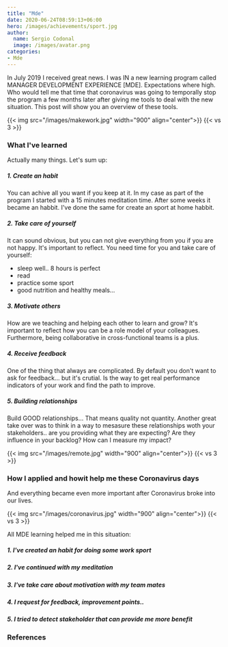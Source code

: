 ```yaml
---
title: "Mde"
date: 2020-06-24T08:59:13+06:00
hero: /images/achievements/sport.jpg
author:
  name: Sergio Codonal
  image: /images/avatar.png
categories:
- Mde
---
```


In July 2019 I received great news. I was IN a new learning program called MANAGER DEVELOPMENT EXPERIENCE [MDE]. Expectations where high. 
Who would tell me that time that coronavirus was going to temporally stop the program a few months later after giving me tools to deal with the new situation.
This post will show you an overview of these tools.

{{< img src="/images/makework.jpg" width="900" align="center">}}
{{< vs 3 >}}

### What I've learned
Actually many things. Let's sum up:

##### 1. Create an habit
You can achive all you want if you keep at it. In my case as part of the program I started with a 15 minutes meditation time. After some weeks it became an habbit. I've done the same for create an sport at home habbit.

##### 2. Take care of yourself
It can sound obvious, but you can not give everything from you if you are not happy. It's important to reflect. You need time for you and take care of yourself: 
- sleep well.. 8 hours is perfect
- read 
- practice some sport
- good nutrition and healthy meals...

##### 3. Motivate others
How are we teaching and helping each other to learn and grow? It's important to reflect how you can be a role model of your colleagues. 
Furthermore, being collaborative in cross-functional teams is a plus.

##### 4. Receive feedback
One of the thing that always are complicated. By default you don't want to ask for feedback... but it's crutial. Is the way to get real performance indicators of your work and find the path to improve.

##### 5. Building relationships
Build GOOD relationships... That means quality not quantity. 
Another great take over was to think in a way to mesasure these relationships woth your stakeholders.. are you providing what they are expecting? Are they influence in your backlog? How can I measure my impact?

{{< img src="/images/remote.jpg" width="900" align="center">}}
{{< vs 3 >}}


### How I applied and howit help me these Coronavirus days

And everything became even more important after Coronavirus broke into our lives.

{{< img src="/images/coronavirus.jpg" width="900" align="center">}}
{{< vs 3 >}}

All MDE learning helped me in this situation:

##### 1. I've created an habit for doing some work sport
##### 2. I've continued with my meditation
##### 3. I've take care about motivation with my team mates
##### 4. I request for feedback, improvement points..
##### 5. I tried to detect stakeholder that can provide me more benefit


### References